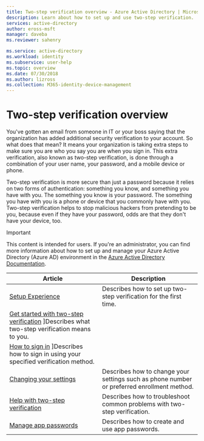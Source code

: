```yaml
---
title: Two-step verification overview - Azure Active Directory | Microsoft Docs
description: Learn about how to set up and use two-step verification.
services: active-directory
author: eross-msft
manager: daveba
ms.reviewer: sahenry

ms.service: active-directory
ms.workload: identity
ms.subservice: user-help
ms.topic: overview
ms.date: 07/30/2018
ms.author: lizross
ms.collection: M365-identity-device-management
---
```



# Two-step verification overview

You've gotten an email from someone in IT or your boss saying that the organization has added additional security verification to your account. So what does that mean? It means your organization is taking extra steps to make sure you are who you say you are when you sign in. This extra verification, also known as two-step verification, is done through a combination of your user name, your password, and a mobile device or phone.

Two-step verification is more secure than just a password because it relies on two forms of authentication: something you know, and something you have with you. The something you know is your password. The something you have with you is a phone or device that you commonly have with you. Two-step verification helps to stop malicious hackers from pretending to be you, because even if they have your password, odds are that they don't have your device, too.

>[!Important]
>This content is intended for users. If you're an administrator, you can find more information about how to set up and manage your Azure Active Directory (Azure AD) environment in the [Azure Active Directory Documentation](https://docs.microsoft.com/azure/active-directory).

|Article |Description |
|------|------------|
| [Setup Experience](multi-factor-authentication-end-user-first-time.md) |Describes how to set up two-step verification for the first time.|
| [Get started with two-step verification](multi-factor-authentication-end-user.md) ]Describes what two-step verification means to you.| 
| [How to sign in](user-help-sign-in.md) ]Describes how to sign in using your specified verification method.|
| [Changing your settings](multi-factor-authentication-end-user-manage-settings.md) |Describes how to change your settings such as phone number or preferred enrollment method.|
| [Help with two-step verification](multi-factor-authentication-end-user-troubleshoot.md) |Describes how to troubleshoot common problems with two-step verification.|
| [Manage app passwords](multi-factor-authentication-end-user-app-passwords.md) |Describes how to create and use app passwords.|
